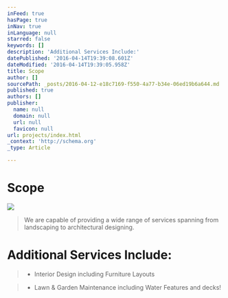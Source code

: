 ```yaml
---
inFeed: true
hasPage: true
inNav: true
inLanguage: null
starred: false
keywords: []
description: 'Additional Services Include:'
datePublished: '2016-04-14T19:39:08.601Z'
dateModified: '2016-04-14T19:39:05.958Z'
title: Scope
author: []
sourcePath: _posts/2016-04-12-e18c7169-f550-4a77-b34e-06ed19b6a644.md
published: true
authors: []
publisher:
  name: null
  domain: null
  url: null
  favicon: null
url: projects/index.html
_context: 'http://schema.org'
_type: Article

---
```

# Scope
![](https://the-grid-user-content.s3-us-west-2.amazonaws.com/6a1e21f3-4290-4e6c-b333-6cf44a0a1df9.png)

> We are capable of providing a wide range of services spanning from landscaping to architectural designing.

# Additional Services Include:

> - Interior Design including Furniture Layouts

> - Lawn & Garden Maintenance including Water Features and decks!
